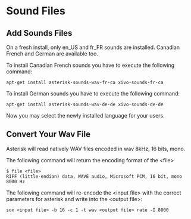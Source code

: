 # Sound Files

## Add Sounds Files

On a fresh install, only en\_US and fr\_FR sounds are installed.
Canadian French and German are available too.

To install Canadian French sounds you have to execute the following
command:

    apt-get install asterisk-sounds-wav-fr-ca xivo-sounds-fr-ca

To install German sounds you have to execute the following command:

    apt-get install asterisk-sounds-wav-de-de xivo-sounds-de-de

Now you may select the newly installed language for your users.

## Convert Your Wav File

Asterisk will read natively WAV files encoded in wav 8kHz, 16 bits,
mono.

The following command will return the encoding format of the \<file\>

    $ file <file>
    RIFF (little-endian) data, WAVE audio, Microsoft PCM, 16 bit, mono 8000 Hz

The following command will re-encode the \<input file\> with the correct
parameters for asterisk and write into the \<output file\>:

    sox <input file> -b 16 -c 1 -t wav <output file> rate -I 8000

